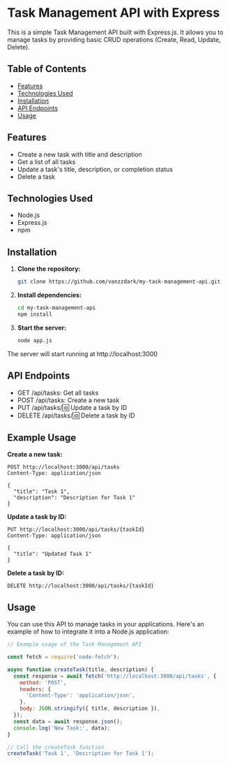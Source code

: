 # Task Management API with Express

This is a simple Task Management API built with Express.js. It allows you to manage tasks by providing basic CRUD operations (Create, Read, Update, Delete).

## Table of Contents

- [Features](#features)
- [Technologies Used](#technologies-used)
- [Installation](#installation)
- [API Endpoints](#api-endpoints)
- [Usage](#usage)

## Features

- Create a new task with title and description
- Get a list of all tasks
- Update a task's title, description, or completion status
- Delete a task

## Technologies Used

- Node.js
- Express.js
- npm

## Installation

1. **Clone the repository:**

   ```bash
   git clone https://github.com/vanzzdark/my-task-management-api.git

2. **Install dependencies:**

   ```bash
   cd my-task-management-api
   npm install

3. **Start the server:**

   ```bash
   node app.js
   
The server will start running at http://localhost:3000

## API Endpoints

- GET /api/tasks: Get all tasks
- POST /api/tasks: Create a new task
- PUT /api/tasks/:id: Update a task by ID
- DELETE /api/tasks/:id: Delete a task by ID

## Example Usage

**Create a new task:**

```http
POST http://localhost:3000/api/tasks
Content-Type: application/json

{
  "title": "Task 1",
  "description": "Description for Task 1"
}
```
**Update a task by ID:**
```http
PUT http://localhost:3000/api/tasks/{taskId}
Content-Type: application/json

{
  "title": "Updated Task 1"
}
```
**Delete a task by ID:**
```http
DELETE http://localhost:3000/api/tasks/{taskId}
```

## Usage
You can use this API to manage tasks in your applications. Here's an example of how to integrate it into a Node.js application:
```javascript
// Example usage of the Task Management API

const fetch = require('node-fetch');

async function createTask(title, description) {
  const response = await fetch('http://localhost:3000/api/tasks', {
    method: 'POST',
    headers: {
      'Content-Type': 'application/json',
    },
    body: JSON.stringify({ title, description }),
  });
  const data = await response.json();
  console.log('New Task:', data);
}

// Call the createTask function
createTask('Task 1', 'Description for Task 1');

```

